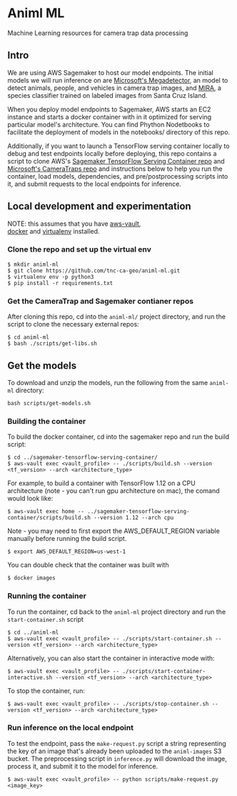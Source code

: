 # Animl ML
Machine Learning resources for camera trap data processing

## Intro

We are using AWS Sagemaker to host our model endpoints. The initial models
we will run inference on are 
[Microsoft's Megadetector](https://github.com/microsoft/CameraTraps/blob/master/megadetector.md),
an model to detect animals, people, and vehicles in camera trap images, and 
[MIRA](https://github.com/tnc-ca-geo/mira), a species classifier trained on 
labeled images from Santa Cruz Island.

When you deploy model endpoints to Sagemaker, AWS starts an EC2 instance and 
starts a docker container with in it optimized for serving particular model's 
architecture. You can find Phython Nodetbooks to facilitate the deployment of 
models in the notebooks/ directory of this repo.

Additionally, if you want to launch a TensorFlow serving container locally 
to debug and test endpoints locally before deploying, this repo contains a 
script to clone AWS's 
[Sagemaker TensorFlow Serving Container repo](https://github.com/aws/sagemaker-tensorflow-serving-container/) 
and [Microsoft's CameraTraps repo](https://github.com/microsoft/CameraTraps) 
and instructions below to help you run the container, load models, dependencies, 
and pre/postprocessing scripts into it, and submit requests to the local 
endpoints for inference.

## Local development and experimentation

NOTE: this assumes that you have 
[aws-vault](https://github.com/99designs/aws-vault),  
[docker](https://docs.docker.com/docker-for-mac/install/) and 
[virtualenv](https://virtualenv.pypa.io/en/latest/) installed.

### Clone the repo and set up the virtual env
```
$ mkdir animl-ml
$ git clone https://github.com/tnc-ca-geo/animl-ml.git
$ virtualenv env -p python3
$ pip install -r requirements.txt
```

### Get the CameraTrap and Sagemaker contianer repos
After cloning this repo, cd into the ```animl-ml/``` project directory, and 
run the script to clone the necessary external repos:

```
$ cd animl-ml
$ bash ./scripts/get-libs.sh
```

## Get the models
To download and unzip the models, run the following from 
the same ```animl-ml``` directory:
```
bash scripts/get-models.sh
```

### Building the container
To build the docker container, cd into the sagemaker repo and run the build script:
```
$ cd ../sagemaker-tensorflow-serving-container/
$ aws-vault exec <vault_profile> -- ./scripts/build.sh --version <tf_version> --arch <architecture_type>
```

For example, to build a container with TensorFlow 1.12 on a CPU architecture 
(note - you can't run gpu architecture on mac), the comand would look like:
```
$ aws-vault exec home -- ../sagemaker-tensorflow-serving-container/scripts/build.sh --version 1.12 --arch cpu
```

Note - you may need to first export the AWS_DEFAULT_REGION variable manually 
before running the build script. 

```
$ export AWS_DEFAULT_REGION=us-west-1
```

You can double check that the container was built with 
```
$ docker images
```

### Running the container
To run the container, cd back to the ```animl-ml``` project directory and run 
the ```start-container.sh``` script

```
$ cd ../animl-ml
$ aws-vault exec <vault_profile> -- ./scripts/start-container.sh --version <tf_version> --arch <architecture_type>
```

Alternatively, you can also start the container in interactive mode with:
```
$ aws-vault exec <vault_profile> -- ./scripts/start-container-interactive.sh --version <tf_version> --arch <architecture_type>
```

To stop the container, run:
```
$ aws-vault exec <vault_profile> -- ./scripts/stop-container.sh --version <tf_version> --arch <architecture_type>
```

### Run inference on the local endpoint
To test the endpoint, pass the ```make-request.py``` script a string representing 
the key of an image that's already been uploaded to the ```animl-images``` S3 bucket. 
The preprocessing script in ```inference.py``` will download the image, process 
it, and submit it to the model for inference.

```
$ aws-vault exec <vault_profile> -- python scripts/make-request.py  <image_key>
```